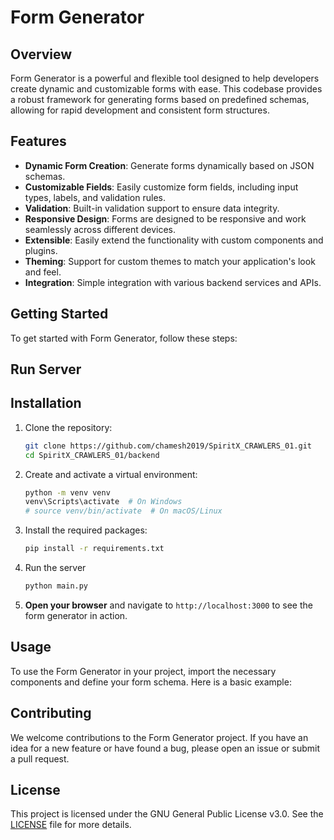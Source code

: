 # Form Generator

## Overview
Form Generator is a powerful and flexible tool designed to help developers create dynamic and customizable forms with ease. This codebase provides a robust framework for generating forms based on predefined schemas, allowing for rapid development and consistent form structures.

## Features
- **Dynamic Form Creation**: Generate forms dynamically based on JSON schemas.
- **Customizable Fields**: Easily customize form fields, including input types, labels, and validation rules.
- **Validation**: Built-in validation support to ensure data integrity.
- **Responsive Design**: Forms are designed to be responsive and work seamlessly across different devices.
- **Extensible**: Easily extend the functionality with custom components and plugins.
- **Theming**: Support for custom themes to match your application's look and feel.
- **Integration**: Simple integration with various backend services and APIs.

## Getting Started
To get started with Form Generator, follow these steps:

## Run Server
## Installation

1. Clone the repository:
    ```sh
    git clone https://github.com/chamesh2019/SpiritX_CRAWLERS_01.git
    cd SpiritX_CRAWLERS_01/backend
    ```

2. Create and activate a virtual environment:
    ```sh
    python -m venv venv
    venv\Scripts\activate  # On Windows
    # source venv/bin/activate  # On macOS/Linux
    ```

3. Install the required packages:
    ```sh
    pip install -r requirements.txt
    ```

4. Run the server
    ```sh
    python main.py
    ```



4. **Open your browser** and navigate to `http://localhost:3000` to see the form generator in action.

## Usage
To use the Form Generator in your project, import the necessary components and define your form schema. Here is a basic example:

## Contributing
We welcome contributions to the Form Generator project. If you have an idea for a new feature or have found a bug, please open an issue or submit a pull request.

## License
This project is licensed under the GNU General Public License v3.0. See the [LICENSE](LICENSE) file for more details.

